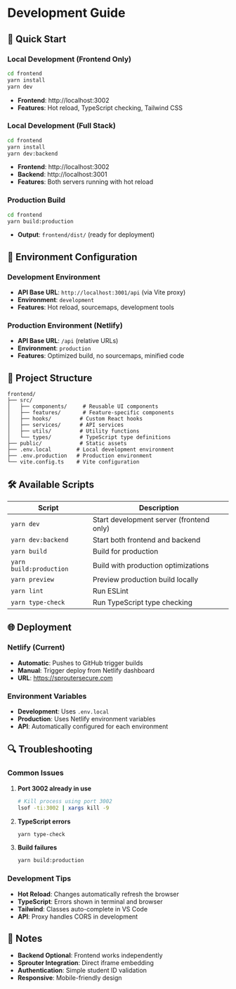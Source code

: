 # Development Guide

## 🚀 Quick Start

### Local Development (Frontend Only)
```bash
cd frontend
yarn install
yarn dev
```
- **Frontend**: http://localhost:3002
- **Features**: Hot reload, TypeScript checking, Tailwind CSS

### Local Development (Full Stack)
```bash
cd frontend
yarn install
yarn dev:backend
```
- **Frontend**: http://localhost:3002
- **Backend**: http://localhost:3001
- **Features**: Both servers running with hot reload

### Production Build
```bash
cd frontend
yarn build:production
```
- **Output**: `frontend/dist/` (ready for deployment)

## 🔧 Environment Configuration

### Development Environment
- **API Base URL**: `http://localhost:3001/api` (via Vite proxy)
- **Environment**: `development`
- **Features**: Hot reload, sourcemaps, development tools

### Production Environment (Netlify)
- **API Base URL**: `/api` (relative URLs)
- **Environment**: `production`
- **Features**: Optimized build, no sourcemaps, minified code

## 📁 Project Structure

```
frontend/
├── src/
│   ├── components/     # Reusable UI components
│   ├── features/       # Feature-specific components
│   ├── hooks/         # Custom React hooks
│   ├── services/      # API services
│   ├── utils/         # Utility functions
│   └── types/         # TypeScript type definitions
├── public/            # Static assets
├── .env.local        # Local development environment
├── .env.production   # Production environment
└── vite.config.ts    # Vite configuration
```

## 🛠️ Available Scripts

| Script | Description |
|--------|-------------|
| `yarn dev` | Start development server (frontend only) |
| `yarn dev:backend` | Start both frontend and backend |
| `yarn build` | Build for production |
| `yarn build:production` | Build with production optimizations |
| `yarn preview` | Preview production build locally |
| `yarn lint` | Run ESLint |
| `yarn type-check` | Run TypeScript type checking |

## 🌐 Deployment

### Netlify (Current)
- **Automatic**: Pushes to GitHub trigger builds
- **Manual**: Trigger deploy from Netlify dashboard
- **URL**: https://sproutersecure.com

### Environment Variables
- **Development**: Uses `.env.local`
- **Production**: Uses Netlify environment variables
- **API**: Automatically configured for each environment

## 🔍 Troubleshooting

### Common Issues

1. **Port 3002 already in use**
   ```bash
   # Kill process using port 3002
   lsof -ti:3002 | xargs kill -9
   ```

2. **TypeScript errors**
   ```bash
   yarn type-check
   ```

3. **Build failures**
   ```bash
   yarn build:production
   ```

### Development Tips

- **Hot Reload**: Changes automatically refresh the browser
- **TypeScript**: Errors shown in terminal and browser
- **Tailwind**: Classes auto-complete in VS Code
- **API**: Proxy handles CORS in development

## 📝 Notes

- **Backend Optional**: Frontend works independently
- **Sprouter Integration**: Direct iframe embedding
- **Authentication**: Simple student ID validation
- **Responsive**: Mobile-friendly design
